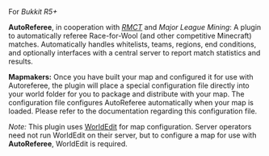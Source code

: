 For _Bukkit R5+_

**AutoReferee**, in cooperation with [_RMCT_](http://www.reddit.com/r/mctourney) and _Major League Mining_: A plugin to automatically referee Race-for-Wool (and other competitive Minecraft) matches. Automatically handles whitelists, teams, regions, end conditions, and optionally interfaces with a central server to report match statistics and results.

**Mapmakers:** Once you have built your map and configured it for use with Autoreferee, the plugin will place a special configuration file directly into your world folder for you to package and distribute with your map. The configuration file configures AutoReferee automatically when your map is loaded. Please refer to the documentation regarding this configuration file.

_Note:_ This plugin uses [WorldEdit](http://wiki.sk89q.com/wiki/WorldEdit) for map configuration. Server operators need not run WorldEdit on their server, but to configure a map for use with **AutoReferee**, WorldEdit is required.
